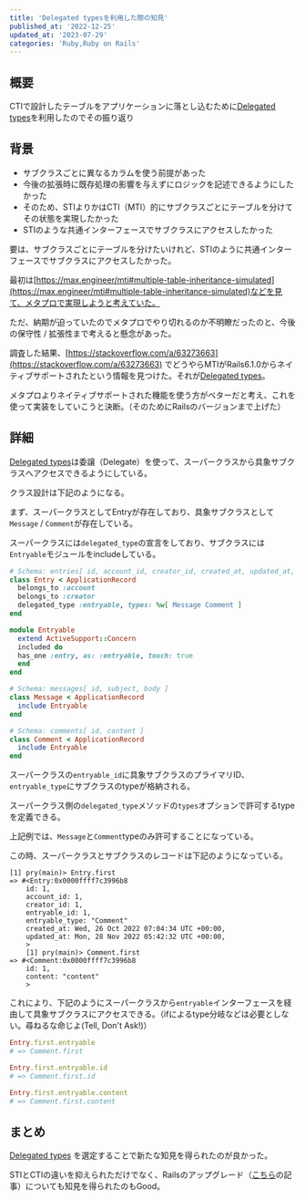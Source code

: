 ```yaml
---
title: 'Delegated typesを利用した際の知見'
published_at: '2022-12-25'
updated_at: '2023-07-29'
categories: 'Ruby,Ruby on Rails'
---
```


## 概要

CTIで設計したテーブルをアプリケーションに落とし込むために[Delegated types](https://api.rubyonrails.org/classes/ActiveRecord/DelegatedType.html)を利用したのでその振り返り

## 背景

- サブクラスごとに異なるカラムを使う前提があった
- 今後の拡張時に既存処理の影響を与えずにロジックを記述できるようにしたかった
- そのため、STIよりかはCTI（MTI）的にサブクラスごとにテーブルを分けてその状態を実現したかった
- STIのような共通インターフェースでサブクラスにアクセスしたかった

要は、サブクラスごとにテーブルを分けたいけれど、STIのように共通インターフェースでサブクラスにアクセスしたかった。

最初は[https://max.engineer/mti#multiple-table-inheritance-simulated](https://max.engineer/mti#multiple-table-inheritance-simulated)などを見て、メタプロで実現しようと考えていた。

ただ、納期が迫っていたのでメタプロでやり切れるのか不明瞭だったのと、今後の保守性 / 拡張性まで考えると懸念があった。

調査した結果、[https://stackoverflow.com/a/63273663](https://stackoverflow.com/a/63273663) でどうやらMTIがRails6.1.0からネイティブサポートされたという情報を見つけた。それが[Delegated types](https://api.rubyonrails.org/classes/ActiveRecord/DelegatedType.html)。

メタプロよりネイティブサポートされた機能を使う方がベターだと考え、これを使って実装をしていこうと決断。（そのためにRailsのバージョンまで上げた）

## 詳細

[Delegated types](https://api.rubyonrails.org/classes/ActiveRecord/DelegatedType.html)は委譲（Delegate）を使って、スーパークラスから具象サブクラスへアクセスできるようにしている。

クラス設計は下記のようになる。

まず、スーパークラスとしてEntryが存在しており、具象サブクラスとして`Message` / `Comment`が存在している。

スーパークラスには`delegated_type`の宣言をしており、サブクラスには`Entryable`モジュールをincludeしている。

```ruby
# Schema: entries[ id, account_id, creator_id, created_at, updated_at, entryable_type, entryable_id ]
class Entry < ApplicationRecord
  belongs_to :account
  belongs_to :creator
  delegated_type :entryable, types: %w[ Message Comment ]
end

module Entryable
  extend ActiveSupport::Concern
  included do
  has_one :entry, as: :entryable, touch: true
  end
end
```

```ruby
# Schema: messages[ id, subject, body ]
class Message < ApplicationRecord
  include Entryable
end

# Schema: comments[ id, content ]
class Comment < ApplicationRecord
  include Entryable
end
```

スーパークラスの`entryable_id`に具象サブクラスのプライマリID、`entryable_type`にサブクラスのtypeが格納される。

スーパークラス側の`delegated_type`メソッドの`types`オプションで許可するtypeを定義できる。

上記例では、`Message`と`Comment`typeのみ許可することになっている。

この時、スーパークラスとサブクラスのレコードは下記のようになっている。

```plaintext
[1] pry(main)> Entry.first
=> #<Entry:0x0000ffff7c3996b8
    id: 1,
    account_id: 1,
    creator_id: 1,
    entryable_id: 1,
    entryable_type: "Comment"
    created_at: Wed, 26 Oct 2022 07:04:34 UTC +00:00,
    updated_at: Mon, 28 Nov 2022 05:42:32 UTC +00:00,
    >
    [1] pry(main)> Comment.first
=> #<Comment:0x0000ffff7c3996b8
    id: 1,
    content: "content"
    >
```

これにより、下記のようにスーパークラスから`entryable`インターフェースを経由して具象サブクラスにアクセスできる。（ifによるtype分岐などは必要としない。尋ねるな命じよ(Tell, Don't Ask!)）

```ruby
Entry.first.entryable
# => Comment.first

Entry.first.entryable.id
# => Comment.first.id

Entry.first.entryable.content
# => Comment.first.content
```

## まとめ

[Delegated types](https://api.rubyonrails.org/classes/ActiveRecord/DelegatedType.html) を選定することで新たな知見を得られたのが良かった。

STIとCTIの違いを抑えられただけでなく、Railsのアップグレード（[こちら](https://kdevlog.com/posts/7oo2u06co)の記事）についても知見を得られたのもGood。
